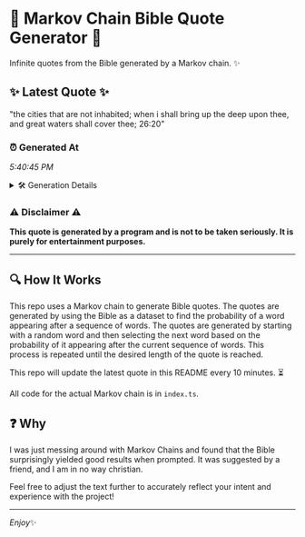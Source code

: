 # 📖 Markov Chain Bible Quote Generator 📖

Infinite quotes from the Bible generated by a Markov chain. ✨

## ✨ Latest Quote ✨
"the cities that are not inhabited; when i shall bring up the deep upon thee, and great waters shall cover thee; 26:20"

### ⏰ Generated At
*5:40:45 PM*

<details>
    <summary>🛠️ Generation Details</summary>
    <p>
        <strong>🌱 Seed:</strong> the<br>
        <strong>🔄 Iterations:</strong> 21<br>
        <strong>📜 Context History:</strong><br>[ the ]: cities<br>[ the, cities ]: that<br>[ the, cities, that ]: are<br>[ the, cities, that, are ]: not<br>[ the, cities, that, are, not ]: inhabited;<br>[ the, cities, that, are, not, inhabited; ]: when<br>[ cities, that, are, not, inhabited;, when ]: i<br>[ that, are, not, inhabited;, when, i ]: shall<br>[ are, not, inhabited;, when, i, shall ]: bring<br>[ not, inhabited;, when, i, shall, bring ]: up<br>[ inhabited;, when, i, shall, bring, up ]: the<br>[ when, i, shall, bring, up, the ]: deep<br>[ i, shall, bring, up, the, deep ]: upon<br>[ shall, bring, up, the, deep, upon ]: thee,<br>[ bring, up, the, deep, upon, thee, ]: and<br>[ up, the, deep, upon, thee,, and ]: great<br>[ the, deep, upon, thee,, and, great ]: waters<br>[ deep, upon, thee,, and, great, waters ]: shall<br>[ upon, thee,, and, great, waters, shall ]: cover<br>[ thee,, and, great, waters, shall, cover ]: thee;<br>[ and, great, waters, shall, cover, thee; ]: 26:20<br>
    </p>
</details>

### ⚠️ Disclaimer ⚠️
**This quote is generated by a program and is not to be taken seriously. It is purely for entertainment purposes.**

---

## 🔍 How It Works

This repo uses a Markov chain to generate Bible quotes. The quotes are generated by using the Bible as a dataset to find the probability of a word appearing after a sequence of words. The quotes are generated by starting with a random word and then selecting the next word based on the probability of it appearing after the current sequence of words. This process is repeated until the desired length of the quote is reached.

This repo will update the latest quote in this README every 10 minutes. ⏳

All code for the actual Markov chain is in `index.ts`.

## ❓ Why

I was just messing around with Markov Chains and found that the Bible surprisingly yielded good results when prompted. 
It was suggested by a friend, and I am in no way christian.

Feel free to adjust the text further to accurately reflect your intent and experience with the project!

---

*Enjoy*✨
